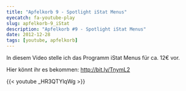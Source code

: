 ```yaml
---
title: "Apfelkorb 9 - Spotlight iStat Menus"
eyecatch: fa-youtube-play
slug: apfelkorb-9_iStat
description: "Apfelkorb #9 - Spotlight iStat Menus"
date: 2012-12-28
tags: [youtube, apfelkorb]
---
```


In diesem Video stelle ich das Programm iStat Menus für ca. 12€ vor.

Hier könnt ihr es bekommen: <http://bit.ly/TnymL2>

{{< youtube \_HR3QTYlqWg >}}

